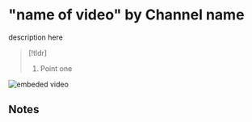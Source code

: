 # "name of video" by Channel name
description here

>[!tldr]
>1. Point one

![embeded video]()

## Notes
